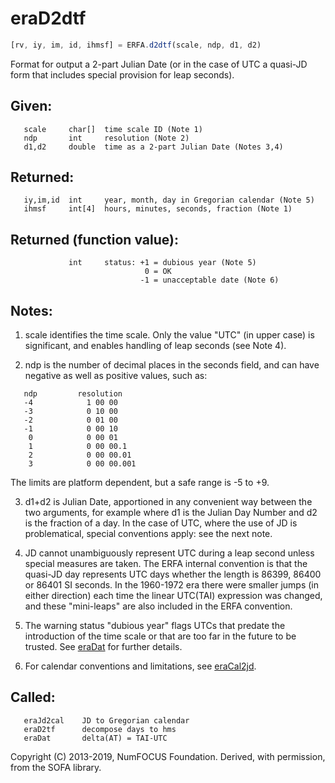 # eraD2dtf

```js
[rv, iy, im, id, ihmsf] = ERFA.d2dtf(scale, ndp, d1, d2)
```

Format for output a 2-part Julian Date (or in the case of UTC a
quasi-JD form that includes special provision for leap seconds).

## Given:
```
   scale     char[]  time scale ID (Note 1)
   ndp       int     resolution (Note 2)
   d1,d2     double  time as a 2-part Julian Date (Notes 3,4)
```

## Returned:
```
   iy,im,id  int     year, month, day in Gregorian calendar (Note 5)
   ihmsf     int[4]  hours, minutes, seconds, fraction (Note 1)
```

## Returned (function value):
```
             int     status: +1 = dubious year (Note 5)
                              0 = OK
                             -1 = unacceptable date (Note 6)
```

## Notes:

1) scale identifies the time scale.  Only the value "UTC" (in upper
   case) is significant, and enables handling of leap seconds (see
   Note 4).

2) ndp is the number of decimal places in the seconds field, and can
   have negative as well as positive values, such as:

```
   ndp         resolution
   -4            1 00 00
   -3            0 10 00
   -2            0 01 00
   -1            0 00 10
    0            0 00 01
    1            0 00 00.1
    2            0 00 00.01
    3            0 00 00.001
```

   The limits are platform dependent, but a safe range is -5 to +9.

3) d1+d2 is Julian Date, apportioned in any convenient way between
   the two arguments, for example where d1 is the Julian Day Number
   and d2 is the fraction of a day.  In the case of UTC, where the
   use of JD is problematical, special conventions apply:  see the
   next note.

4) JD cannot unambiguously represent UTC during a leap second unless
   special measures are taken.  The ERFA internal convention is that
   the quasi-JD day represents UTC days whether the length is 86399,
   86400 or 86401 SI seconds.  In the 1960-1972 era there were
   smaller jumps (in either direction) each time the linear UTC(TAI)
   expression was changed, and these "mini-leaps" are also included
   in the ERFA convention.

5) The warning status "dubious year" flags UTCs that predate the
   introduction of the time scale or that are too far in the future
   to be trusted.  See [eraDat][1] for further details.

6) For calendar conventions and limitations, see [eraCal2jd][2].

## Called:
```
   eraJd2cal    JD to Gregorian calendar
   eraD2tf      decompose days to hms
   eraDat       delta(AT) = TAI-UTC
```

Copyright (C) 2013-2019, NumFOCUS Foundation.
Derived, with permission, from the SOFA library.


[1]: era.dat.md
[2]: era.cal2jd.md
